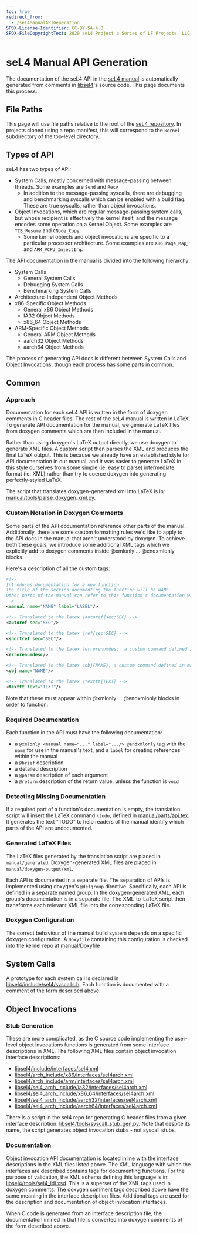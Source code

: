 ```yaml
---
toc: true
redirect_from:
  - /seL4ManualAPIGeneration
SPDX-License-Identifier: CC-BY-SA-4.0
SPDX-FileCopyrightText: 2020 seL4 Project a Series of LF Projects, LLC.
---
```


# seL4 Manual API Generation


The documentation of the seL4 API in the
[seL4 manual](http://sel4.systems/Info/Docs/seL4-manual-latest.pdf) is automatically generated from comments in
[libsel4](https://github.com/seL4/seL4/tree/master/libsel4)'s
source code. This page documents this process.

## File Paths


This page will use file paths relative to the root of the
[seL4 repository](https://github.com/seL4/seL4). In projects
cloned using a repo manifest, this will correspond to the `kernel`
subdirectory of the top-level directory.

## Types of API


seL4 has two types of API:

- System Calls, mostly concerned with message-passing between threads. Some examples are `Send` and `Recv`
    * In addition to the message-passing syscalls, there are
      debugging and benchmarking syscalls which can be enabled with a
      build flag. These are true syscalls, rather than object invocations.
- Object Invocations, which are regular message-passing system
  calls, but whose recipient is effectively the kernel itself, and
  the message encodes some operation on a Kernel Object. Some
  examples are `TCB_Resume` and `CNode_Copy`.
    - Some kernel objects and object invocations are specific to a
      particular processor architecture. Some examples are
      `X86_Page_Map`, and `ARM_VCPU_InjectIrq`.

The API documentation in the manual is divided into the following hierarchy:

- System Calls
    - General System Calls
    - Debugging System Calls
    - Benchmarking System Calls
- Architecture-Independent Object Methods
- x86-Specific Object Methods
    - General x86 Object Methods
    - IA32 Object Methods
    - x86_64 Object Methods
- ARM-Specific Object Methods
    - General ARM Object Methods
    - aarch32 Object Methods
    - aarch64 Object Methods

The process of generating API docs is different between System Calls and
Object Invocations, though each process has some parts in common.

## Common


### Approach


Documentation for each seL4 API is written in the form of doxygen
comments in C header files. The rest of the seL4 manual is written in
LaTeX. To generate API documentation for the manual, we generate LaTeX
files from doxygen comments which are then included in the manual.

Rather than using doxygen's LaTeX output directly, we use doxygen to
generate XML files. A custom script then parses the XML and produces the
final LaTeX output. This is because we already have an established style
for API documentation in our manual, and it was easier to generate LaTeX
in this style ourselves from some simple (ie. easy to parse)
intermediate format (ie. XML) rather than try to coerce doxygen into
generating perfectly-styled LaTeX.

The script that translates doxygen-generated xml into LaTeX is in:
[manual/tools/parse_doxygen_xml.py](https://github.com/seL4/seL4/blob/master/manual/tools/parse_doxygen_xml.py).

### Custom Notation in Doxygen Comments


Some parts of the API documentation reference other parts of the manual.
Additionally, there are some custom formatting rules we'd like to apply
to the API docs in the manual that aren't understood by doxygen. To
achieve both these goals, we introduce some additional XML tags which we
explicitly add to doxygen comments inside @xmlonly ... @endxmlonly
blocks.

Here's a description of all the custom tags:

```xml
<!--
Introduces documentation for a new function.
The title of the section documenting the function will be NAME.
Other parts of the manual can refer to this function's documentation with \autoref{sec:LABEL}
-->
<manual name="NAME" label="LABEL"/>

<!-- Translated to the latex \autoref{sec:SEC} -->
<autoref sec="SEC"/>

<!-- Translated to the latex \ref{sec:SEC} -->
<shortref sec="SEC"/>

<!-- Translated to the latex \errorenumdesc, a custom command defined in manual/parts/api.tex <https://github.com/seL4/seL4/blob/master/manual/parts/api.tex> -->
<errorenumdesc/>

<!-- Translated to the latex \obj{NAME}, a custom command defined in manual/manual.tex <https://github.com/seL4/seL4/blob/master/manual/manual.tex> -->
<obj name="NAME"/>

<!-- Translated to the latex \texttt{TEXT} -->
<texttt text="TEXT"/>
```

Note that these must appear within @xmlonly ... @endxmlonly blocks in
order to function.

### Required Documentation


Each function in the API must have the following documentation:

- a `@xmlonly <manual name="..." label=".../> @endxmlonly` tag
        with the `name` for use in the manual's text, and a `label` for
        creating references within the manual
- a `@brief` description
- a detailed description
- a `@param` description of each argument
- a `@return` description of the return value, unless the function
        is `void`

### Detecting Missing Documentation


If a required part of a function's documentation is empty, the
translation script will insert the LaTeX command `\todo`, defined in
[manual/parts/api.tex](https://github.com/seL4/seL4/blob/master/manual/parts/api.tex).
It generates the text "TODO" to help readers of the manual identify
which parts of the API are undocumented.

### Generated LaTeX Files


The LaTeX files generated by the translation script are placed in
`manual/generated`. Doxygen-generated XML files are placed in
`manual/doxygen-output/xml`.

Each API is documented in a separate file. The separation of APIs is
implemented using doxygen's `@defgroup` directive. Specifically, each API
is defined in a separate named group. In the doxygen-generated XML, each
group's documentation is in a separate file. The XML-to-LaTeX script
then transforms each relevant XML file into the corresponding LaTeX
file.

### Doxygen Configuration


The correct behaviour of the manual build system depends on a specific
doxygen configuration. A `Doxyfile` containing this configuration is
checked into the kernel repo at
[manual/Doxyfile](https://github.com/seL4/seL4/blob/master/manual/Doxyfile)

## System Calls


A prototype for each system call is declared in
[libsel4/include/sel4/syscalls.h](https://github.com/seL4/seL4/blob/master/libsel4/include/sel4/syscalls.h).
Each function is documented with a comment of the form described above.

## Object Invocations


### Stub Generation


These are more complicated, as the C source code implementing the user-level object invocations functions is generated from some interface descriptions in XML. The following XML files contain object invocation interface descriptions:

- [libsel4/include/interfaces/sel4.xml](https://github.com/seL4/seL4/blob/master/libsel4/include/interfaces/sel4.xml)
- [libsel4/arch_include/x86/interfaces/sel4arch.xml](https://github.com/seL4/seL4/blob/master/libsel4/arch_include/x86/interfaces/sel4arch.xml)
- [libsel4/arch_include/arm/interfaces/sel4arch.xml](https://github.com/seL4/seL4/blob/master/libsel4/arch_include/arm/interfaces/sel4arch.xml)
- [libsel4/sel4_arch_include/ia32/interfaces/sel4arch.xml](https://github.com/seL4/seL4/blob/master/libsel4/sel4_arch_include/ia32/interfaces/sel4arch.xml)
- [libsel4/sel4_arch_include/x86_64/interfaces/sel4arch.xml](https://github.com/seL4/seL4/blob/master/libsel4/sel4_arch_include/x86_64/interfaces/sel4arch.xml)
- [libsel4/sel4_arch_include/aarch32/interfaces/sel4arch.xml](https://github.com/seL4/seL4/blob/master/libsel4/sel4_arch_include/aarch32/interfaces/sel4arch.xml)
- [libsel4/sel4_arch_include/aarch64/interfaces/sel4arch.xml](https://github.com/seL4/seL4/blob/master/libsel4/sel4_arch_include/aarch64/interfaces/sel4arch.xml)

There is a script in the sel4 repo for generating C header files from a
given interface description:
[libsel4/tools/syscall_stub_gen.py](https://github.com/seL4/seL4/blob/master/libsel4/tools/syscall_stub_gen.py).
Note that despite its name, the script generates object invocation stubs - not syscall stubs.

### Documentation


Object invocation API documentation is located inline with the interface
descriptions in the XML files listed above. The XML language with which
the interfaces are described contains tags for documenting functions.
For the purpose of validation, the XML schema defining this language is
in:
[libsel4/tools/sel4_idl.xsd](https://github.com/seL4/seL4/blob/master/libsel4/tools/sel4_idl.xsd).
This is a superset of the XML tags used in doxygen comments. The doxygen
comment tags described above have the same meaning in the interface
description files. Additional tags are used for the description and
documentation of object invocation interfaces.

When C code is generated from an interface description file, the
documentation inlined in that file is converted into doxygen comments of
the form described above.
